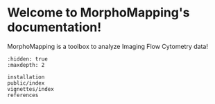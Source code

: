 # Welcome to MorphoMapping's documentation!

MorphoMapping is a toolbox to analyze Imaging Flow Cytometry data!

```{toctree}
:hidden: true
:maxdepth: 2

installation
public/index
vignettes/index
references
```
